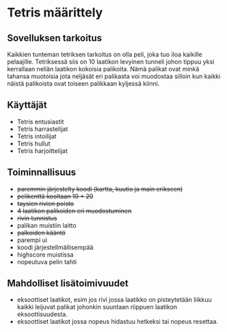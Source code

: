# Tetris määrittely

## Sovelluksen tarkoitus

Kaikkien tunteman tetriksen tarkoitus on olla peli, joka tuo iloa kaikille pelaajille. Tetriksessä siis on 10 laatikon levyinen tunneli johon tippuu yksi kerrallaan neliän laatikon kokoisia palikoita. Nämä palikat ovat minkä tahansa muotoisia jota neljäsät eri palikasta voi muodostaa silloin kun kaikki näistä palikoista ovat toiseen palikkaan kyljessä kiinni.

## Käyttäjät 

+ Tetris entusiastit
+ Tetris harrastelijat
+ Tetris intoilijat
+ Tetris hullut
+ Tetris harjoittelijat

## Toiminnallisuus

+ ~~paremmin järjestelty koodi (kartta, kuutio ja main erikseen)~~
+ ~~pelikenttä kooltaan 10 * 20~~
+ ~~taysien rivien poisto~~
+ ~~4 laatikon palikoiden eri muodostuminen~~
+ ~~rivin tunnistus~~
+ palikan muistiin laitto
+ ~~palkoiden kääntö~~
+ parempi ui
+ koodi järjestellmällisempää
+ highscore muistissa 
+ nopeutuva pelin tahti

## Mahdolliset lisätoimivuudet

+ eksoottiset laatikot, esim jos rivi jossa laatikko on pisteytetään liikkuu kaikki leijuvat palikat johonkin suuntaan riippuen laatikon eksoottisuudesta.
+ eksoottiset laatikot jossa nopeus hidastuu hetkeksi tai nopeus resettaa.
